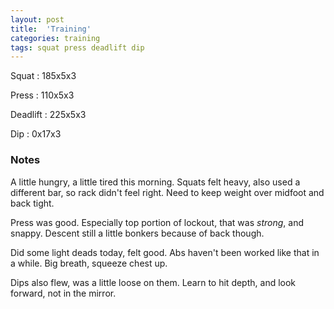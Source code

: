 ```yaml
---
layout: post
title:  'Training'
categories: training
tags: squat press deadlift dip
---
```


Squat       :   185x5x3

Press       :   110x5x3

Deadlift    :   225x5x3

Dip         :   0x17x3

### Notes

A little hungry, a little tired this morning. Squats felt heavy, also used a different
bar, so rack didn't feel right. Need to keep weight over midfoot and back tight.

Press was good. Especially top portion of lockout, that was _strong_, and snappy. Descent
still a little bonkers because of back though.

Did some light deads today, felt good. Abs haven't been worked like that in a while. Big
breath, squeeze chest up.

Dips also flew, was a little loose on them. Learn to hit depth, and look forward, not in
the mirror.
